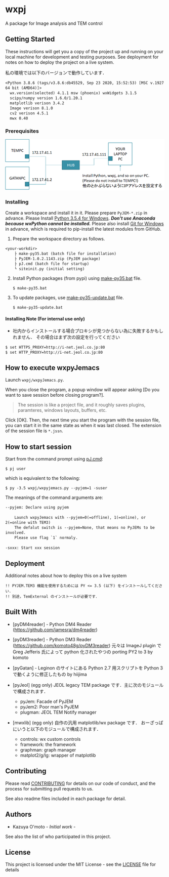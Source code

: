 # wxpj

A package for Image analysis and TEM control


## Getting Started

These instructions will get you a copy of the project up and running on your local machine for development and testing purposes. See deployment for notes on how to deploy the project on a live system.

私の環境では以下のバージョンで動作しています．
```
<Python 3.8.6 (tags/v3.8.6:db45529, Sep 23 2020, 15:52:53) [MSC v.1927 64 bit (AMD64)]>
  wx.version(selected) 4.1.1 msw (phoenix) wxWidgets 3.1.5
  scipy/numpy version 1.6.0/1.20.1
  matplotlib verison 3.4.2
  Image verison 8.1.0
  cv2 verison 4.5.1
  mwx 0.40
```

### Prerequisites

![setup](man/image/net.png)

### Installing

Create a workspace and install it in it. 
Please prepare `PyJEM-*.zip` in advance.
Please Install [Python 3.5.4 for Windows](https://www.python.org/downloads/release/python-354/).
***Don't use Anaconda because wxPython cannot be installed.***
Please also install [Git for Windows](https://git-scm.com/) in advance,
which is required to pip-install the latest modules from GitHub.

1. Prepare the workspace directory as follows.
```
<your-workdir>
    ├ make-py35.bat (batch file for installation)
    ├ PyJEM-1.0.2.1143.zip (PyJEM package)
    ├ pJ.cmd (batch file for startup)
    └ siteinit.py (initial setting)
```
2. Install Python packages (from pypi) using [make-py35.bat](man/make-PY35.bat) file.
    ```
    $ make-py35.bat
    ```

3. To update packages, use [make-py35-update.bat](man/make-PY35-update.bat) file.
    ```
    $ make-py35-update.bat
    ```

#### Installing Note (For internal use only)

- 社内からインストールする場合プロキシが見つからない為に失敗するかもしれません．
  その場合はまず次の設定を行ってください
```
$ set HTTPS_PROXY=http://i-net.jeol.co.jp:80
$ set HTTP_PROXY=http://i-net.jeol.co.jp:80
```

<!--
1. 適当なディレクトリ (Your-workdir) を作成し，社内専用レポジトリから .zip をダウンロードして展開します．
     - [wxpj-master](http://dl-box.jeol.co.jp/gitbucket/komoto/wxpj)
     - [wxpj-aero-master](http://dl-box.jeol.co.jp/gitbucket/komoto/wxpj-aero) 

2. PyJEM は社内 ノーツデータベースから *PyJEM-1.0.2.1143.zip* をダウンロードしてください (zip の展開は不要)
ディレクトリ構成は以下のようになります．
```
<your-workdir>
    ├ <wxpj-master>
    ├ <wxpj-aero-master>
    ├ PyJEM-1.0.2.1143.zip (PyJEM package)
    ├ pJ.cmd (batch file for startup)
    └ siteinit.py (initial setting)
```

4. Install packages
    - To setup wxpj, do pip install.
      コマンドプロンプトを起動して以下のコマンドを順番に実行します ($ はプロンプトなので無視)
    ```
    $ py -3.5 -m pip install -U pip
    $ py -3.5 -m pip install -r wxpj-mater/requirements.txt
    $ py -3.5 -m pip install PyJEM-1.0.2.1143.zip
    ```
-->

## How to execute wxpyJemacs

Launch `wxpj/wxpyJemacs.py`.

When you close the program, a popup window will appear asking [Do you want to save session before closing program?].

> The session is like a project file, and it roughly saves plugins, paramteres, windows layouts, buffers, etc.

Click [OK]. Then, the next time you start the program with the session file, you can start it in the same state as when it was last closed. The extension of the session file is `*.jssn`. 


## How to start session

Start from the command prompt using [pJ.cmd](man/pJ.cmd):
```
$ pj user
```
which is equivalent to the following:
```
$ py -3.5 wxpj/wxpyjemacs.py --pyjem=1 -suser
```
The meanings of the command arguments are:

    --pyjem: Declare using pyjem

        Launch wxpyJemacs with --pyjem=0(=offline), 1(=online), or 2(=online with TEM3)
        The defalut switch is --pyjem=None, that means no PyJEMs to be involved.
        Please use flag `1` normaly.

    -sxxx: Start xxx session


## Deployment

Additional notes about how to deploy this on a live system

    !! PYJEM.TEM3 機能を使用するためには PY <= 3.5 (以下) をインストールしてください．
    !! 別途，TemExternal のインストールが必要です．


## Built With

* [pyDM4reader] - Python DM4 Reader (https://github.com/jamesra/dm4reader)

* [pyDM3reader] - Python DM3 Reader (https://github.com/komoto48g/pyDM3reader)
    元々は ImageJ plugin で Greg Jefferis 氏によって python 化されたやつの porting PY2 to 3 by komoto

* [pyGatan] - Leginon のサイトにある Python 2.7 用スクリプトを Python 3 で動くように修正したもの
    by hiijima

* [pyJeol] (egg only) JEOL legacy TEM package です．主に次のモジュールで構成されます．
    - pyJem: Facade of PyJEM
    - pyJem2: Poor man's PyJEM
    - plugman: JEOL TEM Notify manager

* [mwxlib] (egg only) 自作の汎用 matplotlib/wx package です．
    おーざっぱにいうと以下のモジュールで構成されます．
    - controls: wx custom controls
    - framework: the framework
    - graphman: graph manager
    - matplot2/g/lg: wrapper of matplotlib


## Contributing

Please read [CONTRIBUTING](./CONTRIBUTING) for details on our code of conduct, and the process for submitting pull requests to us.

See also readme files included in each package for detail.


## Authors

* Kazuya O'moto - *Initial work* -

See also the list of who participated in this project.


## License

This project is licensed under the MIT License - see the [LICENSE](./LICENSE) file for details
